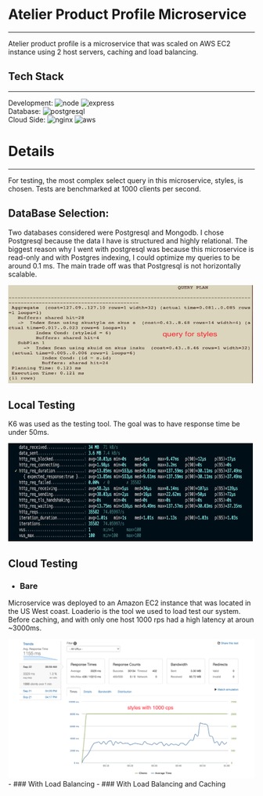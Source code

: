  # Atelier Product Profile Microservice
---
 Atelier product profile is a microservice that was scaled on AWS EC2 instance using 2 host servers, caching and load balancing.

 ## Tech Stack
 ---
Development: ![node](https://img.shields.io/badge/Node.js-43853D?style=for-the-badge&logo=node.js&logoColor=white) ![express](https://img.shields.io/badge/Express.js-404D59?style=for-the-badge)\
Database: ![postgresql](https://img.shields.io/badge/PostgreSQL-316192?style=for-the-badge&logo=postgresql&logoColor=white)\
Cloud Side: ![nginx](https://img.shields.io/badge/nginx-%23009639.svg?style=for-the-badge&logo=nginx&logoColor=white) ![aws](https://img.shields.io/badge/Amazon_AWS-FF9900?style=for-the-badge&logo=amazonaws&logoColor=white)

# Details
---
For testing, the most complex select query in this microservice, styles, is chosen. Tests are benchmarked at 1000 clients per second.

## DataBase Selection:
Two databases considered were Postgresql and Mongodb. I chose Postgresql because the data I have is structured and highly relational. The biggest reason why I went with postgresql was because this microservice is read-only and with Postgres indexing, I could optimize my queries to be around 0.1 ms. The main trade off was that Postgresql is not horizontally scalable.

<img src="screenshots/index-query-plan.png" width="500" height="200">

## Local Testing
K6 was used as the testing tool. The goal was to have response time be under 50ms.

<img src="screenshots/styles-local-load-test-k6.png" width="500" height="200">

## Cloud Testing
- ### Bare
Microservice was deployed to an Amazon EC2 instance that was located in the US West coast.
Loaderio is the tool we used to load test our system. Before caching, and with only one host 1000 rps had a high latency at aroun ~3000ms.

<img src="screenshots/styles-1000-b4-loadbalance.png">
- ### With Load Balancing
- ### With Load Balancing and Caching

